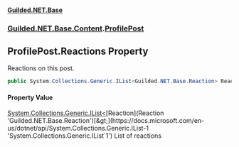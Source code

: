 
#### [Guilded.NET.Base](index 'index')
### [Guilded.NET.Base.Content](index#Guilded_NET_Base_Content 'Guilded.NET.Base.Content').[ProfilePost](ProfilePost 'Guilded.NET.Base.Content.ProfilePost')
## ProfilePost.Reactions Property
Reactions on this post.  
```csharp
public System.Collections.Generic.IList<Guilded.NET.Base.Reaction> Reactions { get; set; }
```

#### Property Value
[System.Collections.Generic.IList&lt;](https://docs.microsoft.com/en-us/dotnet/api/System.Collections.Generic.IList-1 'System.Collections.Generic.IList`1')[Reaction](Reaction 'Guilded.NET.Base.Reaction')[&gt;](https://docs.microsoft.com/en-us/dotnet/api/System.Collections.Generic.IList-1 'System.Collections.Generic.IList`1')
List of reactions
